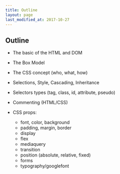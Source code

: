 ```yaml
---
title: Outline
layout: page
last_modified_at: 2017-10-27
---
```


## Outline

- The basic of the HTML and DOM

- The Box Model

- The CSS concept (who, what, how)

- Selections, Style, Cascading, Inheritance

- Selectors types (tag, class, id, attribute, pseudo)

- Commenting (HTML/CSS)

- CSS props: 

  - font, color, background
  - padding, margin, border
  - display
  - flex
  - mediaquery
  - transition
  - position (absolute, relative, fixed)
  - forms
  - typography/googlefont

  ​